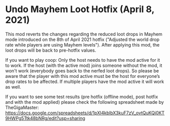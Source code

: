 Undo Mayhem Loot Hotfix (April 8, 2021) 
=======================================

This mod reverts the changes regarding the reduced loot drops in Mayhem mode introduced on the 8th of April 2021 hotfix ("Adjusted the world drop rate while players are using Mayhem levels"). 
After applying this mod, the loot drops will be back to pre-hotfix values.

If you want to play coop: Only the host needs to have the mod active for it to work. If the host (with the active mod) joins someone without 
the mod, it won't work (everybody goes back to the nerfed loot drops). So please be aware that the player with this mod active must be the host for everyone’s drop rates to be affected.
If multiple players have the mod active it will work as well.

If you want to see some test results (pre hotfix (offline mode), post hotfix and with the mod applied) please check the following spreadsheet made by TheGigaMaster:
https://docs.google.com/spreadsheets/d/1pXl4kblbX3kuF7zV_ovtQuKQj0KT9HWPg5Ttk48bNRg/edit?usp=sharing
